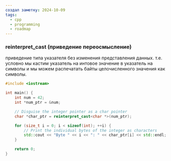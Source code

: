 ```yaml
---
создал заметку: 2024-10-09
tags:
  - cpp
  - programming
  - roadmap
---
```

### reinterpret_cast (приведение переосмысление)
приведение типа указателя без изменения представления данных.
т.е. условно мы кастим указатель на интовое значение в указатель на символы и мы можем распечатать байты целочисленного значения как символы.
```cpp
#include <iostream>

int main() {
    int num = 42;
    int *num_ptr = &num;

    // Disguise the integer pointer as a char pointer
    char *char_ptr = reinterpret_cast<char *>(num_ptr);

    for (size_t i = 0; i < sizeof(int); ++i) {
        // Print the individual bytes of the integer as characters
        std::cout << "Byte " << i << ": " << char_ptr[i] << std::endl;
    }

    return 0;
}
```